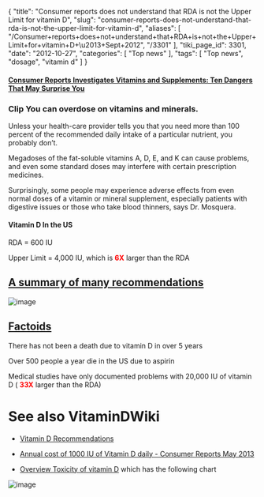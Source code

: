 {
    "title": "Consumer reports does not understand that RDA is not the Upper Limit for vitamin D",
    "slug": "consumer-reports-does-not-understand-that-rda-is-not-the-upper-limit-for-vitamin-d",
    "aliases": [
        "/Consumer+reports+does+not+understand+that+RDA+is+not+the+Upper+Limit+for+vitamin+D+\u2013+Sept+2012",
        "/3301"
    ],
    "tiki_page_id": 3301,
    "date": "2012-10-27",
    "categories": [
        "Top news"
    ],
    "tags": [
        "Top news",
        "dosage",
        "vitamin d"
    ]
}


#### [Consumer Reports Investigates Vitamins and Supplements: Ten Dangers That May Surprise You](http://pressroom.consumerreports.org/pressroom/2012/08/my-entry.html)

### Clip  You can overdose on vitamins and minerals.

Unless your health-care provider tells you that you need more than 100 percent of the recommended daily intake of a particular nutrient, you probably don’t.  

Megadoses of the fat-soluble vitamins A, D, E, and K can cause problems, and even some standard doses may interfere with certain prescription medicines.  

Surprisingly, some people may experience adverse effects from even normal doses of a vitamin or mineral supplement, especially patients with digestive issues or those who take blood thinners, says Dr. Mosquera.

#### Vitamin D In the US

RDA = 600 IU

Upper Limit = 4,000 IU, which is  **<span style="color:#F00;">6X</span>**  larger than the RDA

## [A summary of many recommendations](/tags/a-summary-of-many-recommendations.html)

<img src="/attachments/d3.mock.jpg" alt="image">

## [Factoids](/tags/factoids.html)

There has not been a death due to vitamin D in over 5 years

Over 500 people a year die in the US due to aspirin

Medical studies have only documented problems with 20,000 IU of vitamin D ( **<span style="color:#F00;">33X</span>**  larger than the RDA)

# See also VitaminDWiki

* [Vitamin D Recommendations](/tags/vitamin-d-recommendations.html)

* [Annual cost of 1000 IU of Vitamin D daily - Consumer Reports May 2013](/posts/annual-cost-of-1000-iu-of-vitamin-d-daily-consumer-reports)

* [Overview Toxicity of vitamin D](/posts/overview-toxicity-of-vitamin-d) which has the following chart

<img src="/attachments/d3.mock.jpg" alt="image">